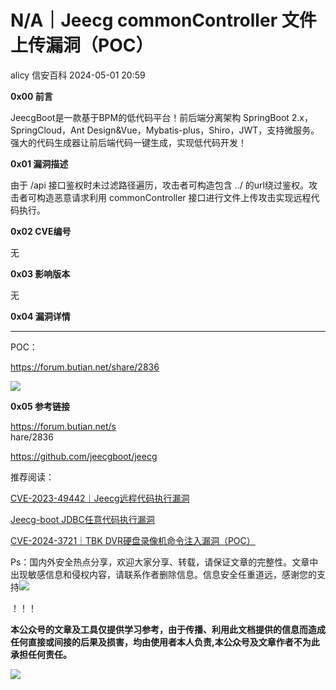 #  N/A｜Jeecg commonController 文件上传漏洞（POC）   
alicy  信安百科   2024-05-01 20:59  
  
**0x00 前言**  
  
  
JeecgBoot是一款基于BPM的低代码平台！前后端分离架构 SpringBoot 2.x，SpringCloud，Ant Design&Vue，Mybatis-plus，Shiro，JWT，支持微服务。强大的代码生成器让前后端代码一键生成，实现低代码开发！  
  
  
  
**0x01 漏洞描述**  
  
  
由于 /api 接口鉴权时未过滤路径遍历，攻击者可构造包含 ../ 的url绕过鉴权。攻击者可构造恶意请求利用 commonController 接口进行文件上传攻击实现远程代码执行。  
  
  
**0x02 CVE编号**  
  
  
无  
  
  
  
**0x03 影响版本**  
  
  
无  
  
  
  
**0x04 漏洞详情**  
  
****  
POC：  
  
https://forum.butian.net/share/2836  
  
  
![](https://mmbiz.qpic.cn/sz_mmbiz_png/Whm7t4Je6urkUWohlvXmWLdpicDd05lAa2e989JmR2ibgOzCD2wDFsRGflYIDWe3d8TZpYhdiaXuWaqdbdSCxr8Wg/640?wx_fmt=png&from=appmsg "")  
  
  
  
**0x05 参考链接**  
  
  
https://forum.butian.net/s  
hare/2836  
  
  
https://github.com/jeecgboot/jeecg  
  
  
  
  
推荐阅读：  
  
  
[CVE-2023-49442｜Jeecg远程代码执行漏洞](http://mp.weixin.qq.com/s?__biz=Mzg2ODcxMjYzMA==&mid=2247484831&idx=3&sn=b43df5e2ae8940030744688ba471d6a8&chksm=cea96c46f9dee5509e54be6f65b917039760c8956b64f268996112abfe1669c1c8475af13181&scene=21#wechat_redirect)  
  
  
  
[Jeecg-boot JDBC任意代码执行漏洞](http://mp.weixin.qq.com/s?__biz=Mzg2ODcxMjYzMA==&mid=2247484447&idx=1&sn=2d4efae553a088816f93bf535a9453ca&chksm=cea96dc6f9dee4d07f245e6792bc3844ed0d9e150c7dfa943995a4fabb0ce3a049d74d23d938&scene=21#wechat_redirect)  
  
  
  
[CVE-2024-3721｜TBK DVR硬盘录像机命令注入漏洞（POC）](http://mp.weixin.qq.com/s?__biz=Mzg2ODcxMjYzMA==&mid=2247485230&idx=3&sn=e5dde220eecc73505d3580be8646957f&chksm=cea96ef7f9dee7e100ff58c23782d7db4dc9dc62ff2b79cc7316fd94d3af9ac93c05b89dc089&scene=21#wechat_redirect)  
  
  
  
  
  
  
Ps：国内外安全热点分享，欢迎大家分享、转载，请保证文章的完整性。文章中出现敏感信息和侵权内容，请联系作者删除信息。信息安全任重道远，感谢您的支持![](https://mmbiz.qpic.cn/mmbiz_png/Whm7t4Je6urTIficI8UhQibwpYWx4ic7Bk40AJlXrgx3icofWCbd5cbJFheld132R8exvlHnicn0AUjHLmVok4wV9qA/640?wx_fmt=png&wxfrom=5&wx_lazy=1&wx_co=1 "")  
  
！！！  
  
  
**本公众号的文章及工具仅提供学习参考，由于传播、利用此文档提供的信息而造成任何直接或间接的后果及损害，均由使用者本人负责,本公众号及文章作者不为此承担任何责任。**  
  
![](https://mmbiz.qpic.cn/mmbiz_png/Whm7t4Je6uqQ24S6worK6npevNP8p1uPc9jQeMAib2iaibBnibOzFaIbD0KlvsEtUAmL3xdbJJnWk74Y1KfBcIazzw/640?wx_fmt=png "")  
  
  
